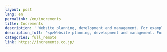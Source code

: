 ```yaml
---
layout: post
lang: en
permalink: /en/increments
title: Increments
description: ' Website planning, development and management. For example, Qiita The website for programmers. '
description_full: '<p>Website planning, development and management. For example, <a href="https://qiita.com">Qiita</a> The website for programmers.</p>'
categories: full_remote
link: https://increments.co.jp/
---
```

